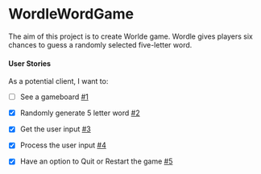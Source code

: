 # WordleWordGame

The aim of this project is to create Worlde game. Wordle gives players six chances to guess a randomly selected five-letter word.


#### User Stories

As a potential client, I want to:

- [ ] See a gameboard [#1][i1]
- [x] Randomly generate 5 letter word [#2][i2]
- [x] Get the user input [#3][i3]
- [x] Process the user input [#4][i4]
- [x] Have an option to Quit or Restart the game [#5][i5]


<!-- Issue links -->
[i1]: https://github.com/Sumithra-Suresh/WordleWordGame/issues/1
[i2]: https://github.com/Sumithra-Suresh/WordleWordGame/issues/2
[i3]: https://github.com/Sumithra-Suresh/WordleWordGame/issues/3
[i4]: https://github.com/Sumithra-Suresh/WordleWordGame/issues/4
[i5]: https://github.com/Sumithra-Suresh/WordleWordGame/issues/5
